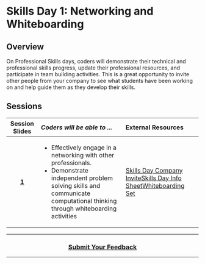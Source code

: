 # Skills Day 1: Networking and Whiteboarding

## Overview
On Professional Skills days, coders will demonstrate their technical and professional skills progress, update their professional resources, and participate in team building activities. This is a great opportunity to invite other people from your company to see what students have been working on and help guide them as they develop their skills.

## Sessions 
|Session Slides|*Coders will be able to ...*|External Resources|
|:-------:|:-------|:-------|
|[**1**](https://docs.google.com/presentation/d/10u7F2Ptb00H9koqJlLlJvfBYAGRb8ounwlz106Qpakw/edit#slide=id.g3748a0c7e9_0_0)|<ul><li>Effectively engage in a networking with other professionals.</li><li>Demonstrate independent problem solving skills and communicate computational thinking through whiteboarding activities</li></ul> |[Skills Day Company Invite](https://docs.google.com/document/d/1VUSsZo98NEphSdwJNeo1IINm90TlFBRYzqQT8zvdhbU/edit#)[Skills Day Info Sheet](https://docs.google.com/document/d/1NolKmKi15Wmbwrb2mOQHdvR2r2gqULiUvIebIZD7PBs/edit#)[Whiteboarding Set](https://docs.google.com/document/d/13gRwEOkFmaNliVP5e1iV5oCBXFIEYUn4HJNfmDA1FRI/edit#)|

----
<h3 align="center"><a href="https://docs.google.com/forms/d/e/1FAIpQLSeLpI-m6UKvIxk97F8R1iidFRaYXJ3dfcUuIjx2Pz0WMfO1SA/viewform">Submit Your Feedback</a> </h3>

----
